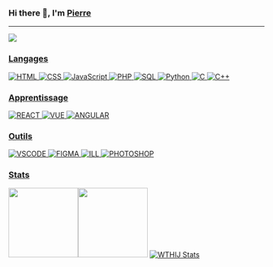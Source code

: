 ### Hi there 👋, I'm <a href="http://pierre-thiebaud.fr/">Pierre</a> 
<hr/>
<a href="https://www.linkedin.com/in/pierrethiebaud/"><img src="https://img.shields.io/badge/LinkedIn-0077B5?style=for-the-badge&logo=linkedin&logoColor=white/;link=https://www.linkedin.com/in/pierrethiebaud/">

### Langages
![HTML](https://img.shields.io/badge/HTML5-000?style=000&logo=html5&logoColor=white)
![CSS](https://img.shields.io/badge/CSS3-000?style=000&logo=css3&logoColor=white)
![JavaScript](https://img.shields.io/badge/-JavaScript-000?&logo=JavaScript&logoColor=white)
![PHP](https://img.shields.io/badge/PHP-000?style=000&logo=php&logoColor=white)
![SQL](https://img.shields.io/badge/-SQL-000?&logo=MySQL&logoColor=white)
![Python](https://img.shields.io/badge/-Python-000?&logo=Python&logoColor=white)
![C](https://img.shields.io/badge/-C-000?&logo=C&logoColor=white)
![C++](https://img.shields.io/badge/-C++-000?&logo=c%2b%2b&logoColor=FFF)

### Apprentissage
![REACT](https://img.shields.io/badge/React-000?style=000&logo=react&logoColor=FFF)
![VUE](https://img.shields.io/badge/Vue.js-000?style=000&logo=vue.js&logoColor=FFF)
![ANGULAR](https://img.shields.io/badge/Angular-000?style=000&logo=angular&logoColor=white)
  
### Outils    
![VSCODE](https://img.shields.io/badge/Visual_Studio-000?style=000&logo=visual%20studio&logoColor=white)
![FIGMA](https://img.shields.io/badge/Figma-000?style=000&logo=figma&logoColor=white)
![ILL](https://img.shields.io/badge/Adobe%20Illustrator-000?style=000&logo=adobe%20illustrator&logoColor=white)
![PHOTOSHOP](https://img.shields.io/badge/Adobe%20Photoshop-000?style=000&logo=Adobe%20Photoshop&logoColor=white)
  
### Stats
<a href="http://www.pierre-thiebaud.fr/"><img height="137px" src="https://github-readme-stats.vercel.app/api?username=adamalston&hide_title=true&hide_border=true&show_icons=true&include_all_commits=true&count_private=true&line_height=21&text_color=000&icon_color=000&bg_color=0,ea6161,ffc64d,fffc4d,52fa5a&theme=graywhite" /><!-- wi*quL3fcV --><img height="137px" src="https://github-readme-stats.vercel.app/api/top-langs/?username=adamalston&hide=html&hide_title=true&hide_border=true&layout=compact&langs_count=6&exclude_repo=comp426,Redventures-Movie-Quotes&text_color=000&icon_color=fff&bg_color=0,52fa5a,4dfcff,c64dff&theme=graywhite" /></a>
[![WTHIJ Stats](https://github-readme-stats.vercel.app/api?username=WTHIJ)](https://github.com/WTHIJ/github-readme-stats)

